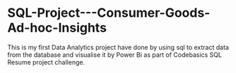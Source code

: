 # SQL-Project---Consumer-Goods-Ad-hoc-Insights
This is my first Data Analytics project have done by using sql to extract data from the database and visualise it by Power Bi as part of Codebasics SQL Resume project challenge. 
